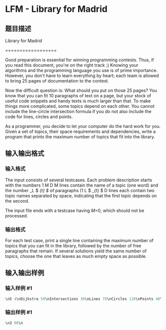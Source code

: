 # LFM - Library for Madrid

## 题目描述

Library for Madrid

==================

Good preparation is essential for winning programming contests. Thus, if you read this document, you're on the right track ;) Knowing your algorithms and the programming language you use is of prime importance. However, you don't have to learn everything by heart; each team is allowed to bring 25 pages of documentation to the contest.

Now the difficult question is: What should you put on those 25 pages? You know that you can fit 10 paragraphs of text on a page, but your stock of useful code snippets and handy texts is much larger than that. To make things more complicated, some topics depend on each other. You cannot include the line-circle intersection formula if you do not also include the code for lines, circles and points.

As a programmer, you decide to let your computer do the hard work for you. Given a set of topics, their space requirements and dependencies, write a program that prints the maximum number of topics that fit into the library.

## 输入输出格式

### 输入格式

The input consists of several testcases. Each problem description starts with the numbers 1 M D M lines contain the name of a topic (one word) and the number _L $ _{t} $_ of paragraphs (1 L $ _{t} $ D lines each contain two topic names separated by space, indicating that the first topic depends on the second.

The input file ends with a testcase having _M_=0, which should not be processed.

### 输出格式

For each test case, print a single line containing the maximum number of topics that you can fit in the library, followed by the number of free paragraphs that remain. If several solutions yield the same number of topics, choose the one that leaves as much empty space as possible.

## 输入输出样例

### 输入样例 #1

```cpp
\n5 4\nDijkstra 50\nIntersections 30\nLines 70\nCircles 120\nPoints 40\nIntersections Lines\nIntersections Circles\nLines Points\nCircles Points\n\n0 0\n\n
```


### 输出样例 #1

```cpp
\n3 90\n
```


